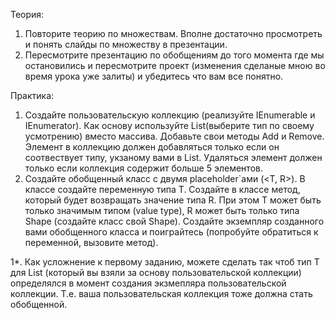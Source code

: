 Теория:
1. Повторите теорию по множествам. Вполне достаточно просмотреть и понять слайды по множеству в презентации.
2. Пересмотрите презентацию по обобщениям до того момента где мы остановились и пересмотрите проект (изменения сделаные мною во время урока уже залиты) и убедитесь что вам все понятно.

Практика:
1. Создайте пользовательскую коллекцию (реализуйте IEnumerable и IEnumerator). Как основу используйте List<T>(выберите тип по своему усмотрению) вместо массива. Добавьте свои методы Add и Remove. Элемент в коллекцию должен добавляться только если он соотвествует типу, укзаному вами в List<T>. Удаляться элемент должен только если коллекция содержит больше 5 элементов.
2. Создайте обобщенный класс с двумя placeholder`ами (<T, R>). В классе создайте переменную типа T. Создайте в классе метод, который будет возвращать значение типа R. При этом T может быть только значимым типом (value type), R может быть только типа Shape (создайте класс свой Shape). Создайте экземпляр созданного вами обобщенного класса и поиграйтесь (попробуйте обратиться к переменной, вызовите метод).

1*. Как усложнение к первому заданию, можете сделать так чтоб тип T для List<T> (который вы взяли за основу пользовательской коллекции) определялся в момент создания экзмепляра пользовательской коллекции. Т.е. ваша пользовательская коллекция тоже должна стать обобщенной.
